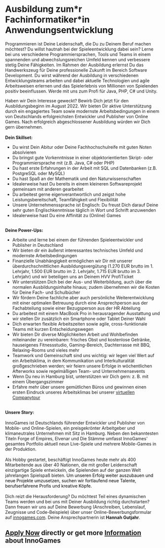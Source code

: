 <h1>Ausbildung zum*r Fachinformatiker*in Anwendungsentwicklung</h1>
<p>Programmieren ist Deine Leidenschaft, die Du zu Deinem Beruf machen möchtest? Du willst hautnah bei der Spieleentwicklung dabei sein? Lerne bei uns verschiedene Programmiersprachen, Tools und Teams in einem spannenden und abwechslungsreichen Umfeld kennen und verbessere stetig Deine Fähigkeiten. <span style="color: rgb(29,28,29);font-style: normal;font-weight: 400;letter-spacing: normal;text-align: left;text-indent: 0.0px;text-transform: none;white-space: normal;word-spacing: 0.0px;">Im Rahmen der Ausbildung erlernst Du das Handwerkszeug für Deine professionelle Zukunft im Bereich Software Development.</span> Du wirst während der Ausbildung in verschiedenen Entwicklungsteams arbeiten und dabei aktuelle Technologien und agile Arbeitsweisen erlernen und das Spielerlebnis von Millionen von Spielenden positiv beeinflussen. Werde mit uns zum Profi für Java, PHP, C# und Unity.</p><p>Haben wir Dein Interesse geweckt? Bewirb Dich jetzt für den Ausbildungsbeginn im August 2022. Wir bieten Dir aktive Unterstützung durch ein engagiertes Team sowie modernste Arbeitsbedingungen in einem von Deutschlands erfolgreichsten Entwickler und Publisher von Online Games. Nach erfolgreich abgeschlossener Ausbildung würden wir Dich gern übernehmen.<br /><br /><strong>Dein Skillset:</strong></p><ul><li>Du wirst Dein Abitur oder Deine Fachhochschulreife mit guten Noten absolvieren</li><li>Du bringst gute Vorkenntnisse in einer objektorientierten Skript- oder Programmiersprache mit (z.B. Java, C# oder PHP)</li><li>Du hast erste Erfahrungen in der Arbeit mit SQL und Datenbanken (z.B. PostgreSQL oder MySQL)</li><li>Du hast Spaß an der Mathematik und den Naturwissenschaften</li><li>Idealerweise hast Du bereits in einem kleineren Softwareprojekt gemeinsam mit anderen gearbeitet</li><li>Du arbeitest gerne eigenverantwortlich und zeigst hohe Leistungsbereitschaft, Teamfähigkeit und Flexibilität</li><li>Unsere Unternehmenssprache ist Englisch: Du freust Dich darauf Deine sehr guten Englischkenntnisse täglich in Wort und Schrift anzuwenden</li><li>Idealerweise hast Du eine Affinität zu (Online) Games</li></ul><p><strong><br />Deine Power-Ups:</strong></p><ul><li>Arbeite und lerne bei einem der führenden Spieleentwickler und Publisher in Deutschland</li><li>Wir bieten dir ein äußerst interessantes technisches Umfeld und modernste Arbeitsbedingungen</li><li>Finanzielle Unabhängigkeit ermöglichen wir Dir mit unserer überdurchschnittlichen Ausbildungsvergütung (1.270 EUR brutto im 1. Lehrjahr, 1.500 EUR brutto im 2. Lehrjahr, 1.715 EUR brutto im 3. Lehrjahr) und wir beteiligen uns an Deinem HVV ProfiTicket</li><li>Wir unterstützen Dich bei der Aus- und Weiterbildung, auch über die normalen Ausbildungsinhalte hinaus; zudem übernehmen wir die Kosten für Deine Fach- und Schulbücher </li><li>Wir fördern Deine fachliche aber auch persönliche Weiterentwicklung mit einer optimalen Betreuung durch eine Ansprechperson aus der Fachabteilung sowie einer Bezugsperson aus der HR Abteilung</li><li>Du arbeitest mit einem MacBook Pro in herausragender Ausstattung und wir stellen Dir zusätzlich ein Smartphone oder Tablet Deiner Wahl</li><li>Dich erwarten flexible Arbeitszeiten sowie agile, cross-funktionale Teams mit kurzen Entscheidungswegen</li><li>Wir bieten Dir diverse Möglichkeiten Arbeit und Wohlbefinden miteinander zu vereinbaren: frisches Obst und kostenlose Getränke, hauseigenes Fitnessstudio, Gaming-Bereich, Dachterrasse mit BBQ, Relaxing-Rooms und vieles mehr </li><li>Teamwork und Gemeinschaft sind uns wichtig: wir legen viel Wert auf ein Arbeitsklima, in dem Kommunikation und Interkulturalität großgeschrieben werden; wir feiern unsere Erfolge in wöchentlichen Afterworks sowie regelmäßigen Team- und Unternehmensevents</li><li>Wenn Du neu in Hamburg bist, unterstützen wir Dich gern: z. B. mit einem Übergangszimmer</li><li>Erfahre mehr über unsere gemütlichen Büros und gewinnen einen ersten Eindruck unseres Arbeitsklimas bei unserer <a href="https://www.youtube.com/watch?v=yZR6GlDxRag">virtuellen Companytour</a></li></ul><br /><strong>Unsere Story:<br /><br /></strong><span>InnoGames ist Deutschlands führender Entwickler und Publisher von Mobile- und Online-Spielen, ein preisgekrönter Arbeitgeber und klimaneutrales Unternehmen mit Sitz in Hamburg. Neben den bekanntesten Titeln Forge of Empires, Elvenar und Die Stämme umfasst InnoGames' gesamtes Portfolio aktuell neun Live-Spiele und mehrere Mobile-Games in der Produktion.<br /><br /></span><span>Als Hobby gestartet, beschäftigt InnoGames heute mehr als 400 Mitarbeitende aus über 40 Nationen, die mit großer Leidenschaft einzigartige Spiele entwickeln, die Spielenden auf der ganzen Welt jahrelangen Spielspaß bieten. <span style="color: rgb(0,0,0);">Um unseren Erfolg weiter auszubauen und neue Projekte umzusetzen, suchen wir fortlaufend neue Talente, berufserfahrene Profis und kreative Köpfe.</span></span><br /><br />Dich reizt die Herausforderung? Du möchtest Teil eines dynamischen Teams werden und bei uns mit Deiner Ausbildung richtig durchstarten? Dann freuen wir uns auf Deine Bewerbung (Anschreiben, Lebenslauf, Zeugnisse und Code-Beispiele) über unser Online-Bewerbungsformular auf <a href="http://innogames.com/" rel="nofollow">innogames.com</a>. Deine Ansprechpartnerin ist <strong>Hannah Gutjahr</strong>.

<h2><a href="https://jobs.jobvite.com/careers/innogames/job/oIPDgfwa/apply?__jvst=Job+Board&__jvsd=github_jobs_repo">Apply Now</a> directly or get more <a href="https://www.innogames.com/career/detail/job/ausbildung-zum-r-fachinformatiker-in-anwendungsentwicklung/?s=github_jobs_repo">Information</a> about InnoGames</h2>